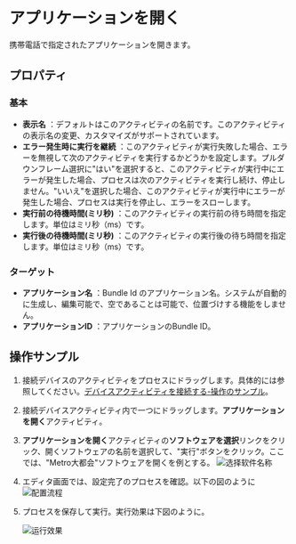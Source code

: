# アプリケーションを開く
携帯電話で指定されたアプリケーションを開きます。

## プロパティ

### 基本

- **表示名** ：デフォルトはこのアクティビティの名前です。このアクティビティの表示名の変更、カスタマイズがサポートされています。
- **エラー発生時に実行を継続** ：このアクティビティが実行失敗した場合、エラーを無視して次のアクティビティを実行するかどうかを設定します。プルダウンフレーム選択に"はい"を選択すると、このアクティビティが実行中にエラーが発生した場合、プロセスは次のアクティビティを実行し続け、停止しません。"いいえ"を選択した場合、このアクティビティが実行中にエラーが発生した場合、プロセスは実行を停止し、エラーをスローします。
- **実行前の待機時間(ミリ秒)** ：このアクティビティの実行前の待ち時間を指定します。単位はミリ秒（ms）です。
- **実行後の待機時間(ミリ秒)** ：このアクティビティの実行後の待ち時間を指定します。単位はミリ秒（ms）です。

### ターゲット

- **アプリケーション名** ：Bundle Id のアプリケーション名。システムが自動的に生成し、編集可能で、空であることは可能で、位置づけする機能をしません。
- **アプリケーションID** ：アプリケーションのBundle ID。

## 操作サンプル

1. 接続デバイスのアクティビティをプロセスにドラッグします。具体的には参照してください。[デバイスアクティビティを接続する-操作のサンプル](./MobileConnect.md)。
2. 接続デバイスアクティビティ内で一つにドラッグします。**アプリケーションを開く**アクティビティ。
3. **アプリケーションを開く**アクティビティの**ソフトウェアを選択**リンクをクリック、開くソフトウェアの名前を選択して、"実行"ボタンをクリック。ここでは、"Metro大都会"ソフトウェアを開くを例とする。
   ![选择软件名称](https://docimages.blob.core.chinacloudapi.cn/images/Activities/openapp20201222.png)
4. エディタ画面では、設定完了のプロセスを確認。以下の図のように
   ![配置流程](https://docimages.blob.core.chinacloudapi.cn/images/Activities/settingopenapp20201222.png)

5. プロセスを保存して実行。実行効果は下図のように。

    ![运行效果](https://docimages.blob.core.chinacloudapi.cn/images/Activities/showopenapp20201222.png)